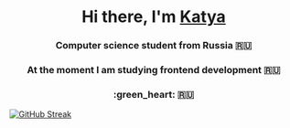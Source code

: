 

<!--
**luisakisa/luisakisa** is a ✨ _special_ ✨ repository because its `README.md` (this file) appears on your GitHub profile.

Here are some ideas to get you started:

- I’m currently working on ...
- 🌱 I’m currently learning ...
- 👯 I’m looking to collaborate on ...
- 🤔 I’m looking for help with ...
- 💬 Ask me about ...
- 📫 How to reach me: ...
- 😄 Pronouns: ...
- ⚡ Fun fact: ...
-->
<h1 align="center">Hi there, I'm <a href="https://daniilshat.ru/" target="_blank">Katya</a> 
<h3 align="center">Computer science student from Russia 🇷🇺</h3>
<h3 align="center"> At the moment I am studying frontend development 🇷🇺</h3>
<h3 align="center"> :green_heart:  🇷🇺</h3>

 

 


[![GitHub Streak](http://github-readme-streak-stats.herokuapp.com?user=luisakisa&theme=chartreuse-dark&hide_border=true&date_format=j%20M%5B%20Y%5D)](https://git.io/streak-stats)
